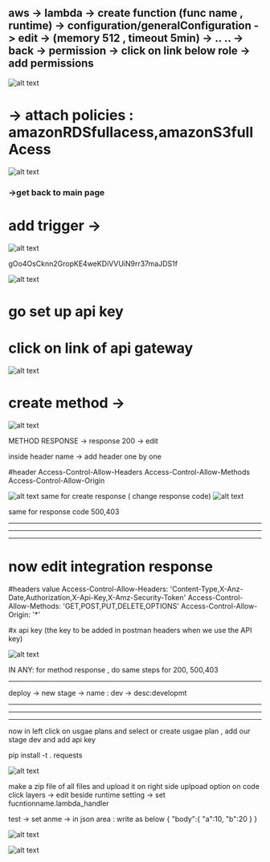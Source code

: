 <h2> aws -> lambda -> create function (func name , runtime) -> configuration/generalConfiguration -> edit -> (memory 512 , timeout 5min) -> ..
.. -> back -> permission -> click on link below role -> add permissions </h2>

![alt text](image.png)


<h1>-> attach policies : amazonRDSfullacess,amazonS3fullAcess</h1>


![alt text](image-1.png)


<h3> ->get back to main page</h3>

<h1>add trigger -> </h1>

![alt text](image-3.png)

gOo4OsCknn2GropKE4weKDiVVUiN9rr37maJDS1f


![alt text](image-4.png)


<h1> go set up api key</h1>

<h1>click on link of api gateway</h1>

![alt text](image-5.png)

<h1>create method -> </h1>

![alt text](image-6.png)

METHOD RESPONSE -> response 200 -> edit

inside header name -> add header one by one

#header
Access-Control-Allow-Headers
Access-Control-Allow-Methods
Access-Control-Allow-Origin

![alt text](image-7.png)
same for create response ( change response code)
![alt text](image-8.png)

same for response code 500,403

<hr>
<hr>
<hr>

<h1>now edit integration response</h1>


#headers value
Access-Control-Allow-Headers: 'Content-Type,X-Anz-Date,Authorization,X-Api-Key,X-Amz-Security-Token'
Access-Control-Allow-Methods: 'GET,POST,PUT,DELETE,OPTIONS'
Access-Control-Allow-Origin: '*'

#x api key (the key to be added in postman headers when we use the API key)

![alt text](image-9.png)

IN ANY: 
for method response , do same steps for 200, 500,403

<hr size="15px">

deploy -> new stage -> name : dev -> desc:developmt


<hr size="15px">
<hr size="15px">
<hr size="15px">

now in left click on usgae plans and select or create usgae plan , add our stage dev and add api key

pip install -t . requests


![alt text](image-10.png)

make a zip file of all files and upload it on right side uplpoad option on code 
click layers -> edit beside runtime setting -> set fucntionname.lambda_handler

test -> set anme -> in json area : write as below
{
    "body":{
        "a":10,
        "b":20
    }
}

![alt text](image-11.png)

![alt text](image-12.png)